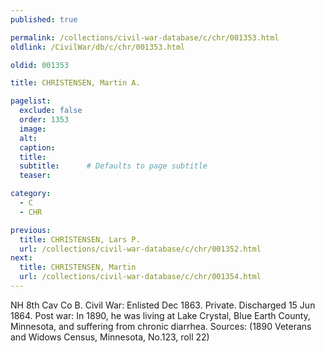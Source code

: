 ```yaml
---
published: true

permalink: /collections/civil-war-database/c/chr/001353.html
oldlink: /CivilWar/db/c/chr/001353.html

oldid: 001353

title: CHRISTENSEN, Martin A.

pagelist:
  exclude: false
  order: 1353
  image: 
  alt:
  caption:
  title:
  subtitle:      # Defaults to page subtitle
  teaser:

category: 
  - C 
  - CHR

previous:
  title: CHRISTENSEN, Lars P.
  url: /collections/civil-war-database/c/chr/001352.html  
next:
  title: CHRISTENSEN, Martin
  url: /collections/civil-war-database/c/chr/001354.html   
---
```

NH 8th Cav Co B. Civil War: Enlisted Dec 1863. Private. Discharged 15 Jun 1864. Post war: In 1890, he was living at Lake Crystal, Blue Earth County, Minnesota, and suffering from chronic diarrhea. Sources: (1890 Veterans and Widows Census, Minnesota, No.123, roll 22)
